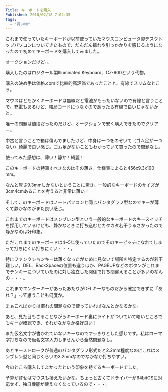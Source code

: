 ```yaml
---
Title: キーボードを購入
Published: 2010/02/18 7:02:35
Tags:
  - "買い物"
---
```

これまで使っていたキーボードが以前使っていたマウスコンピュータ製デスクトップパソコンについてきたもので、だんだん掠れや引っかかりを感じるようになったので初めてキーボードを購入してみました。

オークションだけど。。

購入したのはロジクール製Illuminated Keyboard、CZ-900という代物。

購入の決め手は価格.comで比較的高評価であったことと、有線でスリムなところ。

マウスはともかくキーボードは無線だと電池がもったいないので有線と言うことで。充電もあるけど、結局コードにつなぐのであったら有線で良いじゃないかと。

唯一の問題は値段だったのだけど、オークションで安く購入できたのでクリア－。

中古と言うことで箱は傷んでましたけど、中身は一つをのぞいて（ゴム足が一つない）綺麗で良い感じ。ゴム足がないこともわかっていて買ったので問題なし。

<!-- more -->

使ってみた感想は、薄い！静か！綺麗！

このキーボードの特筆すべきなのはその薄さ。仕様表によると456x9.3x190 mm。

なんと厚さ9.3mmしかないということに驚き。一般的なキーボードのサイズが3cm4cmあることを考えると非常に薄い！

そしてこのキーボードはノートパソコンと同じパンタグラフ型なのでキーが薄くて静かなのがまた良い感じ。

これまでのキーボードはメンブレン型という一般的なキーボードのキースイッチを採用しているけども、静かなときに打ち込むとカタカタ若干うるさかったので静かなのは好印象。

ただこれまでのキーボードは4~5年使っていたのでそのキーピッチになれてしまって打ちにくい打ちにくい・・・。

特にファンクションキーは薄くなったがために見ないで場所を特定するのが若干難しい。DEL、BackSpaceの位置も違うほか、PAGEUPなどのボタンがこれまでテンキーについていたのに対し独立した関係で打ち間違えることが多いのなんの・・・。

これまでエンターキーがあったあたりがDELキーなものだから確定できずに「あれ？」って思うことも何度か。

まぁこればかりは慣れの問題なので使っていればなんとかなるかな。

あと、見た目もさることながらキーボード裏にライトがついていて暗いところでもキーが確認でき、それがなかなか格好良い！

また仮名文字が書かれていないキーなのですっきりとした感じです。私はローマ字打ちなので仮名文字入力しませんから全然問題なし。

あとキーストロークが普通のパンタグラフ形式だと2.2mm程度なのにこれはメンブレン型と同じくらいの3.2mmなのでなかなか打ちやすい。

今のところ購入してよかったという印象を持てるキーボードでした。

予算が許せばマウスも換えたいかな。ちょっと古くてドライバーが64bitOSに対応せず、独自機能が使えなくなっているので・・・。